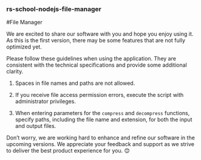 ### rs-school-nodejs-file-manager

#File Manager

We are excited to share our software with you and hope you enjoy using it. As this is the first version, there may be some features that are not fully optimized yet.

Please follow these guidelines when using the application. They are consistent with the technical specifications and provide some additional clarity.

1. Spaces in file names and paths are not allowed.

2. If you receive file access permission errors, execute the script with administrator privileges.

3. When entering parameters for the `compress` and `decompress` functions, specify paths, including the file name and extension, for both the input and output files.

Don’t worry, we are working hard to enhance and refine our software in the upcoming versions. We appreciate your feedback and support as we strive to deliver the best product experience for you. 😊
